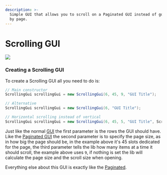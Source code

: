 ```yaml
---
description: >-
  Simple GUI that allows you to scroll on a Paginated GUI instead of going page
  by page.
---
```


# Scrolling GUI

![](../../.gitbook/assets/ezgif-6-be4759200973.gif)

### Creating a Scrolling GUI

To create a Scrolling GUI all you need to do is:

```java
// Main constructor
ScrollingGui scrollingGui = new ScrollingGui(6, 45, 9, "GUI Title");

// Alternative
ScrollingGui scrollingGui = new ScrollingGui(6, "GUI Title");

// Horizontal scrolling instead of vertical
ScrollingGui scrollingGui = new ScrollingGui(6, 45, 5, "GUI Title", ScrollType.HORIZONTAL);
```

Just like the normal [GUI](gui.md) the first parameter is the rows the GUI should have. Like the [Paginated GUI](paginated-gui.md) the second parameter is to specify the page size, as in how big the page should be, in the example above it's 45 slots dedicated for the page, the third parameter tells the lib how many items at a time it should scroll, the example above uses `9`, if nothing is set the lib will calculate the page size and the scroll size when opening.

Everything else about this GUI is exactly like the [Paginated](paginated-gui.md).

